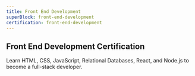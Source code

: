 ```yaml
---
title: Front End Development
superBlock: front-end-development
certification: front-end-development
---
```


## Front End Development Certification

Learn HTML, CSS, JavaScript, Relational Databases, React, and Node.js to become a full-stack developer.
